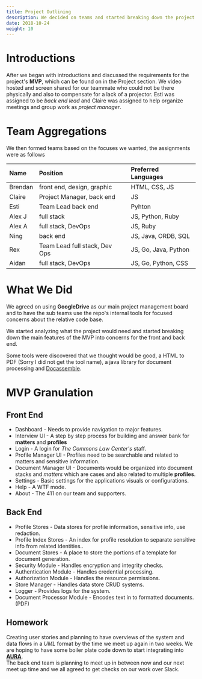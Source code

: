 ```yaml
---
title: Project Outlining 
description: We decided on teams and started breaking down the project into user stories. 
date: 2018-10-24
weight: 10
---
```


# Introductions

After we began with introductions and discussed the requirements for the project's **MVP**, which can be found on in the Project section.
We video hosted and screen shared for our teammate who could not be there physically and also to compensate for a lack of a projector.
Esti was assigned to be *back end lead* and Claire was assigned to help organize meetings and group work as *project manager*.

# Team Aggregations

We then formed teams based on the focuses we wanted, the assignments were as follows

| Name | Position | Preferred Languages |
|:----|:-----------|:---------|
|Brendan | front end, design, graphic |HTML, CSS, JS |
|Claire	| Project Manager, back end | JS |
|Esti	| Team Lead back end | Pyhton |
|Alex J | full stack | JS, Python, Ruby |
|Alex A | full stack, DevOps | JS, Ruby | 
|Ning	| back end  | JS, Java, ORDB, SQL |
|Rex	| Team Lead full stack, Dev Ops | JS, Go, Java, Python |
|Aidan	| full stack, DevOps| JS, Go, Python, CSS |

# What We Did

We agreed on using **GoogleDrive** as our main project management board and to have the sub teams use the repo's internal tools for focused concerns about the relative code base.

We started analyzing what the project would need and started breaking down the main features of the MVP into concerns for the front and back end.

Some tools were discovered that we thought would be good, a HTML to PDF (Sorry I did not get the tool name), a java library for document processing and [Docassemble](https://docassemble.org/).  

# MVP Granulation 

## Front End

- Dashboard - Needs to provide navigation to major features. 
- Interview UI - A step by step process for building and answer bank for **matters** and **profiles**
- Login - A login for *The Commons Law Center's* staff.
- Profile Manager UI - Profiles need to be searchable and related to matters and sensitive information.
- Document Manager UI - Documents would be organized into document stacks and *matters* which are cases and also related to multiple **profiles**.
- Settings - Basic settings for the applications visuals or configurations.
- Help - A WTF mode.
- About - The 411 on our team and supporters.

## Back End

- Profile Stores - Data stores for profile information, sensitive info, use redaction.
- Profile Index Stores - An index for profile resolution to separate sensitive info from related identities..
- Document Stores - A place to store the portions of a template for document generation.
- Security Module - Handles encryption and integrity checks.
- Authentication Module - Handles credential processing.
- Authorization Module - Handles the resource permissions.
- Store Manager - Handles data store CRUD systems.
- Logger - Provides logs for the system.
- Document Processor Module - Encodes text in to formatted documents. (PDF)

## Homework

Creating user stories and planning to have overviews of the system and data flows in a *UML* format by the time we meet up again in two weeks.
We are hoping to have some boiler plate code down to start integrating into [**AURA**](https://www.codeforportland.org/CivicTechLab/posts/agnosticqueries/).  
The back end team is planning to meet up in between now and our next meet up time and we all agreed to get checks on our work over Slack.